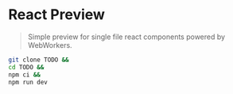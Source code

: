 # React Preview

> Simple preview for single file react components powered by WebWorkers.

```sh
git clone TODO &&
cd TODO &&
npm ci &&
npm run dev
```
